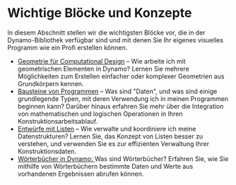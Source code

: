 # Wichtige Blöcke und Konzepte

In diesem Abschnitt stellen wir die wichtigsten Blöcke vor, die in der Dynamo-Bibliothek verfügbar sind und mit denen Sie Ihr eigenes visuelles Programm wie ein Profi erstellen können.

* [Geometrie für Computational Design](5-2\_geometry-for-computational-design/) – Wie arbeite ich mit geometrischen Elementen in Dynamo? Lernen Sie mehrere Möglichkeiten zum Erstellen einfacher oder komplexer Geometrien aus Grundkörpern kennen.
* [Bausteine von Programmen](5-3\_the-building-blocks-of-programs/) – Was sind "Daten", und was sind einige grundlegende Typen, mit deren Verwendung ich in meinen Programmen beginnen kann? Darüber hinaus erfahren Sie mehr über die Integration von mathematischen und logischen Operationen in Ihren Konstruktionsarbeitsablauf.
* [Entwürfe mit Listen](5-4\_designing-with-lists/) – Wie verwalte und koordiniere ich meine Datenstrukturen? Lernen Sie, das Konzept von Listen besser zu verstehen, und verwenden Sie es zur effizienten Verwaltung Ihrer Konstruktionsdaten.
* [Wörterbücher in Dynamo: ](5-5\_dictionaries-in-dynamo/)Was sind Wörterbücher? Erfahren Sie, wie Sie mithilfe von Wörterbüchern bestimmte Daten und Werte aus vorhandenen Ergebnissen abrufen können.
